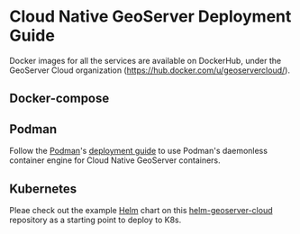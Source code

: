 # Cloud Native GeoServer Deployment Guide

Docker images for all the services are available on DockerHub, under the GeoServer Cloud organization (https://hub.docker.com/u/geoservercloud/).

## Docker-compose

## Podman

Follow the [Podman](https://podman.io/)'s [deployment guide](./podman/podman_overview.md) to use Podman's daemonless container engine for Cloud Native GeoServer containers.


## Kubernetes

Pleae check out the example [Helm](https://helm.sh/) chart on this [helm-geoserver-cloud](https://github.com/camptocamp/helm-geoserver-cloud) repository as a starting point to deploy to K8s.
